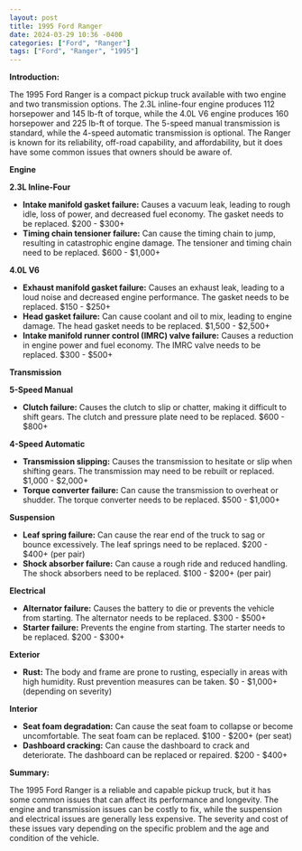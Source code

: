 ```yaml
---
layout: post
title: 1995 Ford Ranger
date: 2024-03-29 10:36 -0400
categories: ["Ford", "Ranger"]
tags: ["Ford", "Ranger", "1995"]
---
```

**Introduction:**

The 1995 Ford Ranger is a compact pickup truck available with two engine and two transmission options. The 2.3L inline-four engine produces 112 horsepower and 145 lb-ft of torque, while the 4.0L V6 engine produces 160 horsepower and 225 lb-ft of torque. The 5-speed manual transmission is standard, while the 4-speed automatic transmission is optional. The Ranger is known for its reliability, off-road capability, and affordability, but it does have some common issues that owners should be aware of.

**Engine**

**2.3L Inline-Four**

- **Intake manifold gasket failure:** Causes a vacuum leak, leading to rough idle, loss of power, and decreased fuel economy. The gasket needs to be replaced. $200 - $300+
- **Timing chain tensioner failure:** Can cause the timing chain to jump, resulting in catastrophic engine damage. The tensioner and timing chain need to be replaced. $600 - $1,000+

**4.0L V6**

- **Exhaust manifold gasket failure:** Causes an exhaust leak, leading to a loud noise and decreased engine performance. The gasket needs to be replaced. $150 - $250+
- **Head gasket failure:** Can cause coolant and oil to mix, leading to engine damage. The head gasket needs to be replaced. $1,500 - $2,500+
- **Intake manifold runner control (IMRC) valve failure:** Causes a reduction in engine power and fuel economy. The IMRC valve needs to be replaced. $300 - $500+

**Transmission**

**5-Speed Manual**

- **Clutch failure:** Causes the clutch to slip or chatter, making it difficult to shift gears. The clutch and pressure plate need to be replaced. $600 - $800+

**4-Speed Automatic**

- **Transmission slipping:** Causes the transmission to hesitate or slip when shifting gears. The transmission may need to be rebuilt or replaced. $1,000 - $2,000+
- **Torque converter failure:** Can cause the transmission to overheat or shudder. The torque converter needs to be replaced. $500 - $1,000+

**Suspension**

- **Leaf spring failure:** Can cause the rear end of the truck to sag or bounce excessively. The leaf springs need to be replaced. $200 - $400+ (per pair)
- **Shock absorber failure:** Can cause a rough ride and reduced handling. The shock absorbers need to be replaced. $100 - $200+ (per pair)

**Electrical**

- **Alternator failure:** Causes the battery to die or prevents the vehicle from starting. The alternator needs to be replaced. $300 - $500+
- **Starter failure:** Prevents the engine from starting. The starter needs to be replaced. $200 - $300+

**Exterior**

- **Rust:** The body and frame are prone to rusting, especially in areas with high humidity. Rust prevention measures can be taken. $0 - $1,000+ (depending on severity)

**Interior**

- **Seat foam degradation:** Can cause the seat foam to collapse or become uncomfortable. The seat foam can be replaced. $100 - $200+ (per seat)
- **Dashboard cracking:** Can cause the dashboard to crack and deteriorate. The dashboard can be replaced or repaired. $200 - $400+

**Summary:**

The 1995 Ford Ranger is a reliable and capable pickup truck, but it has some common issues that can affect its performance and longevity. The engine and transmission issues can be costly to fix, while the suspension and electrical issues are generally less expensive. The severity and cost of these issues vary depending on the specific problem and the age and condition of the vehicle.

